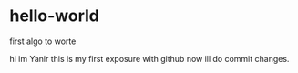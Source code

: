 # hello-world
first algo to worte

hi im Yanir
this is my first exposure with github 
now ill do commit changes.
